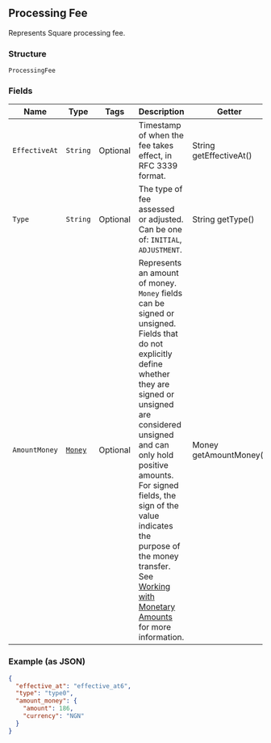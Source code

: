 ## Processing Fee

Represents Square processing fee.

### Structure

`ProcessingFee`

### Fields

| Name | Type | Tags | Description | Getter |
|  --- | --- | --- | --- | --- |
| `EffectiveAt` | `String` | Optional | Timestamp of when the fee takes effect, in RFC 3339 format. | String getEffectiveAt() |
| `Type` | `String` | Optional | The type of fee assessed or adjusted. Can be one of: `INITIAL`, `ADJUSTMENT`. | String getType() |
| `AmountMoney` | [`Money`](/doc/models/money.md) | Optional | Represents an amount of money. `Money` fields can be signed or unsigned.<br>Fields that do not explicitly define whether they are signed or unsigned are<br>considered unsigned and can only hold positive amounts. For signed fields, the<br>sign of the value indicates the purpose of the money transfer. See<br>[Working with Monetary Amounts](https://developer.squareup.com/docs/build-basics/working-with-monetary-amounts)<br>for more information. | Money getAmountMoney() |

### Example (as JSON)

```json
{
  "effective_at": "effective_at6",
  "type": "type0",
  "amount_money": {
    "amount": 186,
    "currency": "NGN"
  }
}
```

